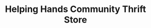 ---
title: "Helping Hands Community Thrift Store"
url: /marion/helping-hands-community-thrift-store/
shop: charity
---